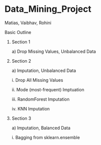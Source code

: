 # Data_Mining_Project

Matias, Vaibhav, Rohini

Basic Outline

1. Section 1

    a) Drop Missing Values, Unbalanced Data

2. Section 2
    
    a) Imputation, Unbalanced Data

    i. Drop All Missing Values

    ii. Mode (most-frequent) Imptuation

    iii. RandomForest Imputation

    iv. KNN Imputation

3. Section 3

    a) Imputation, Balanced Data

    i. Bagging from sklearn.ensemble
